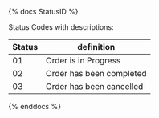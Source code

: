 {% docs StatusID %}

Status Codes with descriptions:

| Status | definition                   |
|--------|------------------------------|
|  01    | Order is in Progress         |
|  02    | Order has been completed     |
|  03    | Order has been cancelled     |

{% enddocs %}
